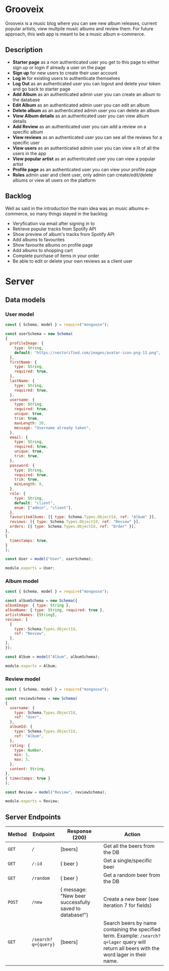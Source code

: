 # Grooveix

Grooveix is a music blog where you can see new album releases, current popular artists, view multpile music albums and review them. For future approach, this web app is meant to be a music album e-commerce.

## Description

- **Starter page**   as a non authenticated user you get to this page to either sign up or login if already a user on the page
- **Sign up**   for new users to create their user account
- **Log in**   for existing users to authenticate themselves
- **Log Out**   as an authenticated user you can logout and delete your token and go back to starter page
- **Add Album**   as an authenticated admin user you can create an album to the database
- **Edit Album**   as an authenticated admin user you can edit an album 
- **Delete album**   as an authenticated admin user you can delete an album 
- **View Album details**   as an authenticated user you can view album details
- **Add Review**   as an authenticated user you can add a review on a specific album
- **View reviews**   as an authenticated user you can see all the reviews for a specific user
- **View users**   as an authenticated admin user you can view a lit of all the users in the app
- **View popular artist**   as an authenticated user you can view a popular artist
- **Profile page**    as an authenticated user you can view your profile page
- **Roles**   admin user and client user, only admin can create/edit/delete albums or view all users on the platform
 
## Backlog

Well as said in the introduction the main idea was an music albums e-commerce, so many things stayed in the backlog:
- Veryfication via email after signing in to 
- Retrieve popular tracks from Spotify API
- Show preview of album's tracks from Spotify API
- Add albums to favourites
- Show favourite albums on profile page
- Add albums to shopping cart
- Complete purchase of items in your order
- Be able to edit or delete your own reviews as a client user

# Server
  
  ## Data models
  ### User model
  ```js
const { Schema, model } = require("mongoose");

const userSchema = new Schema(
  {
    profileImage: {
      type: String,
      default: "https://vectorified.com/images/avatar-icon-png-13.png",
    },
    firstName: {
      type: String,
      required: true,
    },
    lastName: {
      type: String,
      required: true,
    },
    username: {
      type: String,
      required: true,
      unique: true,
      trim: true,
      maxLength: 20,
      message: "Username already taken",
    },
    email: {
      type: String,
      required: true,
      unique: true,
      trim: true,
    },
    password: {
      type: String,
      required: true,
      trim: true,
      minLength: 8,
    },
    role: {
      type: String,
      default: "client",
      enum: ["admin", "client"],
    },
    favouriteAlbums: [{ type: Schema.Types.ObjectId, ref: "Album" }],
    reviews: [{ type: Schema.Types.ObjectId, ref: "Review" }],
    orders: [{ type: Schema.Types.ObjectId, ref: "Order" }],
  },
  {
    timestamps: true,
  }
);

const User = model("User", userSchema);

module.exports = User;
```
  ### Album model
  ```js
const { Schema, model } = require("mongoose");

const albumSchema = new Schema({
  albumImage: { type: String },
  albumName: { type: String, required: true },
  artistsNames: [String],
  reviews: [
    {
      type: Schema.Types.ObjectId,
      ref: "Review",
    },
  ],
});

const Album = model("Album", albumSchema);

module.exports = Album;

```
  ### Review model
  ```js
const { Schema, model } = require("mongoose");

const reviewSchema = new Schema(
  {
    username: {
      type: Schema.Types.ObjectId,
      ref: "User",
    },
    albumId: {
      type: Schema.Types.ObjectId,
      ref: "Album",
    },
    rating: {
      type: Number,
      min: 1,
      max: 5,
    },
    content: String,
  },
  { timestamps: true }
);

const Review = model("Review", reviewSchema);

module.exports = Review;

```

## Server Endpoints

  | Method | Endpoint            | Response (200)                                         | Action                                                       |
| ------ | ------------------- | ------------------------------------------------------ | ------------------------------------------------------------ |
| `GET`  | `/`                 | [beers]                                                | Get all the beers from the DB                                |
| `GET`  | `/:id`              | { beer }                                               | Get a single/specific beer                                   |
| `GET`  | `/random`           | { beer }                                               | Get a random beer from the DB                                |
| `POST` | `/new`              | { message: "New beer successfully saved to database!"} | Create a new beer (see iteration 7 for fields)               |
| `GET`  | `/search?q={query}` | [beers]                                                | Search beers by name containing the specified term. Example: `/search?q=lager` query will return all beers with the word lager in their name. |
